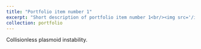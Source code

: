 ```yaml
---
title: "Portfolio item number 1"
excerpt: "Short description of portfolio item number 1<br/><img src='/images/plasmoids.png'>"
collection: portfolio
---
```


Collisionless plasmoid instability.                

